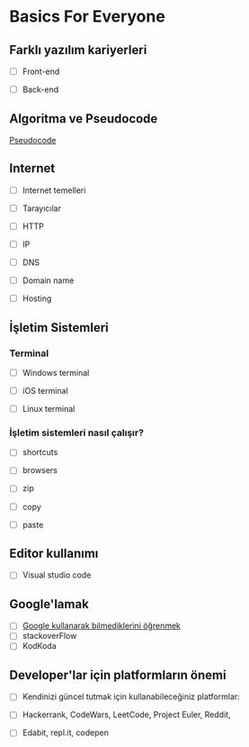 # Basics For Everyone



## Farklı yazılım kariyerleri 

- [ ] Front-end

- [ ] Back-end

## Algoritma ve Pseudocode

[Pseudocode](pseudocode/)

## Internet

- [ ] Internet temelleri

- [ ] Tarayıcılar

- [ ] HTTP

- [ ] IP

- [ ] DNS

- [ ] Domain name

- [ ] Hosting

## İşletim Sistemleri

  ### Terminal

- [ ] Windows terminal

- [ ] iOS terminal

- [ ] Linux terminal

### İşletim sistemleri nasıl çalışır?

- [ ] shortcuts
- [ ] browsers
- [ ] zip
- [ ] copy
- [ ] paste 



## Editor kullanımı

- [ ] Visual studio code

## Google'lamak

- [ ] [Google kullanarak bilmediklerini öğrenmek](google/)
- [ ] stackoverFlow
- [ ] KodKoda

## Developer'lar için platformların önemi

- [ ] Kendinizi güncel tutmak için kullanabileceğiniz platformlar: 
- [ ] Hackerrank, CodeWars, LeetCode, Project Euler, Reddit, 
- [ ] Edabit, repl.it, codepen

